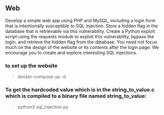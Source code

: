 ## Web
Develop a simple web app using PHP and MySQL, including a login form that is intentionally susceptible to SQL injection.
Store a hidden flag in the database that is retrievable via this vulnerability.
Create a Python exploit script using the requests module to exploit this vulnerability, bypass the login, and retrieve the hidden flag from the database.
You need not focus much on the design of the website or its contents after the login page.
We encourage you to create and explore interesting SQL injections.


### to set up the website
> docker-compose up -d

### To get the hardcoded value which is in the string_to_value.c which is compiled to a binary file named string_to_value:
> python3 sql_injection.py

